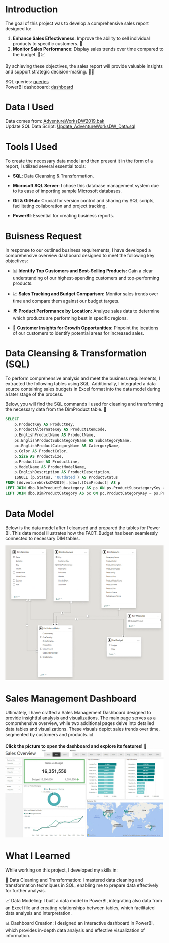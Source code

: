 # Introduction
 
The goal of this project was to develop a comprehensive sales report designed to:

1. **Enhance Sales Effectiveness**: Improve the ability to sell individual products to specific customers. 🎯
2. **Monitor Sales Performance**: Display sales trends over time compared to the budget. 📆💹

By achieving these objectives, the sales report will provide valuable insights and support strategic decision-making. 💼🚀

SQL queries: [queries](/sql_queries/)<br />
PowerBI dashoboard: [dashboard](https://app.powerbi.com/groups/me/reports/19bdd338-036c-4fc8-9f96-d4c308cfbdd3/dae6ba23038570bb6835?experience=power-bi)

# Data I Used

Data comes from: [AdventureWorksDW2019.bak](https://learn.microsoft.com/en-us/sql/samples/adventureworks-install-configure?view=sql-server-ver15&tabs=ssms)<br />
Update SQL Data Script: [Update_AdventureWorksDW_Data.sql](https://github.com/techtalkcorner/SampleDemoFiles/blob/master/Database/AdventureWorks/Update_AdventureWorksDW_Data.sql)

# Tools I Used

To create the necessary data model and then present it in the form of a report, I utilized several essential tools:

- **SQL**: Data Cleansing & Transformation.

- **Microsoft SQL Server**: I chose this database management system due to its ease of importing sample Microsoft databases.

- **Git & GitHub**: Crucial for version control and sharing my SQL scripts, facilitating collaboration and project tracking.

- **PowerBI**: Essential for creating business reports.

# Buisness Request

In response to our outlined business requirements, I have developed a comprehensive overview dashboard designed to meet the following key objectives:

- 📊 **Identify Top Customers and Best-Selling Products:** Gain a clear understanding of our highest-spending customers and top-performing products.

- 📈 **Sales Tracking and Budget Comparison:** Monitor sales trends over time and compare them against our budget targets.

- 🌍 **Product Performance by Location:** Analyze sales data to determine which products are performing best in specific regions.

- 🎯 **Customer Insights for Growth Opportunities:** Pinpoint the locations of our customers to identify potential areas for increased sales.

# Data Cleansing & Transformation (SQL)

To perform comprehensive analysis and meet the business requirements, I extracted the following tables using SQL. Additionally, I integrated a data source containing sales budgets in Excel format into the data model during a later stage of the process.

Below, you will find the SQL commands I used for cleaning and transforming the necessary data from the DimProduct table. 📝

```SQL
SELECT 
	p.ProductKey AS ProductKey,
	p.ProductAlternateKey AS ProductItemCode,
	p.EnglishProductName AS ProductName,
	ps.EnglishProductSubcategoryName AS SubcategoryName,
	pc.EnglishProductCategoryName AS CatergoryName,
	p.Color AS ProductColor,
	p.Size AS ProductSize,
	p.ProductLine AS ProductLine,
	p.ModelName AS ProductModelName,
	p.EnglishDescription AS ProductDescription,
	ISNULL (p.Status, 'Outdated') AS ProductStatus 
FROM [AdventureWorksDW2019].[dbo].[DimProduct] AS p
LEFT JOIN dbo.DimProductSubcategory AS ps ON ps.ProductSubcategoryKey = p.ProductSubcategoryKey
LEFT JOIN dbo.DimProductCategory AS pc ON pc.ProductCategoryKey = ps.ProductCategoryKey
```

# Data Model

Below is the data model after I cleansed and prepared the tables for Power BI. This data model illustrates how the FACT_Budget has been seamlessly connected to necessary DIM tables.

![data_model](assets/data_model.png)

# Sales Management Dashboard

Ultimately, I have crafted a Sales Management Dashboard designed to provide insightful analysis and visualizations. The main page serves as a comprehensive overview, while two additional pages delve into detailed data tables and visualizations. These visuals depict sales trends over time, segmented by customers and products. 📊

**Click the picture to open the dashboard and explore its features!** 🚀
[![dashboard](assets/dashboard.png)](https://app.powerbi.com/groups/me/reports/19bdd338-036c-4fc8-9f96-d4c308cfbdd3/dae6ba23038570bb6835?experience=power-bi)

# What I Learned

While working on this project, I developed my skills in:

🔧 Data Cleaning and Transformation: I mastered data cleaning and transformation techniques in SQL, enabling me to prepare data effectively for further analysis.

📈 Data Modeling: I built a data model in PowerBI, integrating  also data from an Excel file and creating relationships between tables, which facilitated data analysis and interpretation.

📊 Dashboard Creation: I designed an interactive dashboard in PowerBI, which provides in-depth data analysis and effective visualization of information.
